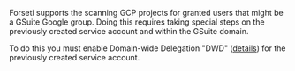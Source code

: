 
Forseti supports the scanning GCP projects for granted users that might be a GSuite Google group. Doing this requires taking special steps on the previously created service account and within the GSuite domain.

To do this you must enable Domain-wide Delegation "DWD" ([details](https://cloud.google.com/appengine/docs/flexible/python/authorizing-apps#google_apps_domain-wide_delegation_of_authority)) for the previously created service account.
